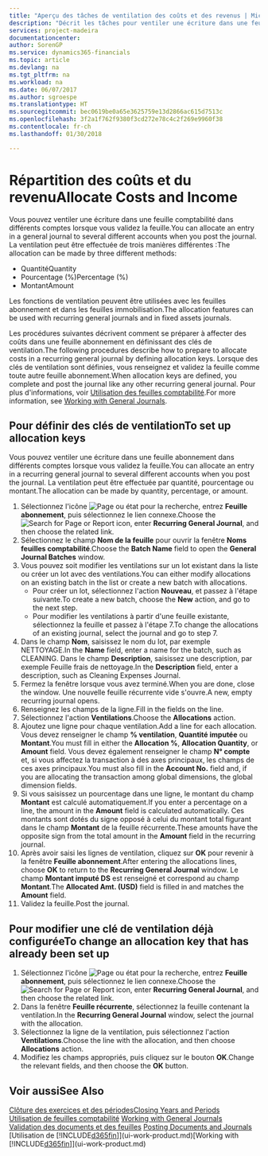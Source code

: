 ```yaml
---
title: "Aperçu des tâches de ventilation des coûts et des revenus | Microsoft Docs"
description: "Décrit les tâches pour ventiler une écriture dans une feuille comptabilité dans différents comptes lorsque vous validez la feuille."
services: project-madeira
documentationcenter: 
author: SorenGP
ms.service: dynamics365-financials
ms.topic: article
ms.devlang: na
ms.tgt_pltfrm: na
ms.workload: na
ms.date: 06/07/2017
ms.author: sgroespe
ms.translationtype: HT
ms.sourcegitcommit: bec0619be0a65e3625759e13d2866ac615d7513c
ms.openlocfilehash: 3f2a1f762f9380f3cd272e78c4c2f269e9960f38
ms.contentlocale: fr-ch
ms.lasthandoff: 01/30/2018

---
```

# <a name="allocate-costs-and-income"></a><span data-ttu-id="7bdff-103">Répartition des coûts et du revenu</span><span class="sxs-lookup"><span data-stu-id="7bdff-103">Allocate Costs and Income</span></span>
<span data-ttu-id="7bdff-104">Vous pouvez ventiler une écriture dans une feuille comptabilité dans différents comptes lorsque vous validez la feuille.</span><span class="sxs-lookup"><span data-stu-id="7bdff-104">You can allocate an entry in a general journal to several different accounts when you post the journal.</span></span> <span data-ttu-id="7bdff-105">La ventilation peut être effectuée de trois manières différentes :</span><span class="sxs-lookup"><span data-stu-id="7bdff-105">The allocation can be made by three different methods:</span></span>

* <span data-ttu-id="7bdff-106">Quantité</span><span class="sxs-lookup"><span data-stu-id="7bdff-106">Quantity</span></span>
* <span data-ttu-id="7bdff-107">Pourcentage (%)</span><span class="sxs-lookup"><span data-stu-id="7bdff-107">Percentage (%)</span></span>
* <span data-ttu-id="7bdff-108">Montant</span><span class="sxs-lookup"><span data-stu-id="7bdff-108">Amount</span></span>

<span data-ttu-id="7bdff-109">Les fonctions de ventilation peuvent être utilisées avec les feuilles abonnement et dans les feuilles immobilisation.</span><span class="sxs-lookup"><span data-stu-id="7bdff-109">The allocation features can be used with recurring general journals and in fixed assets journals.</span></span>
<!--You can also distribute the cost or revenue of a line to an intercompany partner when you post a sales or purchase document. When you post the document, a line will be posted in your general journal, and a corresponding line will be created in the intercompany outbox.-->

<span data-ttu-id="7bdff-110">Les procédures suivantes décrivent comment se préparer à affecter des coûts dans une feuille abonnement en définissant des clés de ventilation.</span><span class="sxs-lookup"><span data-stu-id="7bdff-110">The following procedures describe how to prepare to allocate costs in a recurring general journal by defining allocation keys.</span></span> <span data-ttu-id="7bdff-111">Lorsque des clés de ventilation sont définies, vous renseignez et validez la feuille comme toute autre feuille abonnement.</span><span class="sxs-lookup"><span data-stu-id="7bdff-111">When allocation keys are defined, you complete and post the journal like any other recurring general journal.</span></span> <span data-ttu-id="7bdff-112">Pour plus d'informations, voir [Utilisation des feuilles comptabilité](ui-work-general-journals.md).</span><span class="sxs-lookup"><span data-stu-id="7bdff-112">For more information, see [Working with General Journals](ui-work-general-journals.md).</span></span>

## <a name="to-set-up-allocation-keys"></a><span data-ttu-id="7bdff-113">Pour définir des clés de ventilation</span><span class="sxs-lookup"><span data-stu-id="7bdff-113">To set up allocation keys</span></span>
<span data-ttu-id="7bdff-114">Vous pouvez ventiler une écriture dans une feuille abonnement dans différents comptes lorsque vous validez la feuille.</span><span class="sxs-lookup"><span data-stu-id="7bdff-114">You can allocate an entry in a recurring general journal to several different accounts when you post the journal.</span></span> <span data-ttu-id="7bdff-115">La ventilation peut être effectuée par quantité, pourcentage ou montant.</span><span class="sxs-lookup"><span data-stu-id="7bdff-115">The allocation can be made by quantity, percentage, or amount.</span></span>
1. <span data-ttu-id="7bdff-116">Sélectionnez l'icône ![Page ou état pour la recherche](media/ui-search/search_small.png "icône Page ou état pour la recherche"), entrez **Feuille abonnement**, puis sélectionnez le lien connexe.</span><span class="sxs-lookup"><span data-stu-id="7bdff-116">Choose the ![Search for Page or Report](media/ui-search/search_small.png "Search for Page or Report icon") icon, enter **Recurring General Journal**, and then choose the related link.</span></span>
2. <span data-ttu-id="7bdff-117">Sélectionnez le champ **Nom de la feuille** pour ouvrir la fenêtre **Noms feuilles comptabilité**.</span><span class="sxs-lookup"><span data-stu-id="7bdff-117">Choose the **Batch Name** field to open the **General Journal Batches** window.</span></span>
3. <span data-ttu-id="7bdff-118">Vous pouvez soit modifier les ventilations sur un lot existant dans la liste ou créer un lot avec des ventilations.</span><span class="sxs-lookup"><span data-stu-id="7bdff-118">You can either modify allocations on an existing batch in the list or create a new batch with allocations.</span></span>
   * <span data-ttu-id="7bdff-119">Pour créer un lot, sélectionnez l'action **Nouveau**, et passez à l'étape suivante.</span><span class="sxs-lookup"><span data-stu-id="7bdff-119">To create a new batch, choose the **New** action, and go to the next step.</span></span>
   * <span data-ttu-id="7bdff-120">Pour modifier les ventilations à partir d'une feuille existante, sélectionnez la feuille et passez à l'étape 7.</span><span class="sxs-lookup"><span data-stu-id="7bdff-120">To change the allocations of an existing journal, select the journal and go to step 7.</span></span>    
4. <span data-ttu-id="7bdff-121">Dans le champ **Nom**, saisissez le nom du lot, par exemple NETTOYAGE.</span><span class="sxs-lookup"><span data-stu-id="7bdff-121">In the **Name** field, enter a name for the batch, such as CLEANING.</span></span> <span data-ttu-id="7bdff-122">Dans le champ **Description**, saisissez une description, par exemple Feuille frais de nettoyage.</span><span class="sxs-lookup"><span data-stu-id="7bdff-122">In the **Description** field, enter a description, such as Cleaning Expenses Journal.</span></span>
5. <span data-ttu-id="7bdff-123">Fermez la fenêtre lorsque vous avez terminé.</span><span class="sxs-lookup"><span data-stu-id="7bdff-123">When you are done, close the window.</span></span> <span data-ttu-id="7bdff-124">Une nouvelle feuille récurrente vide s'ouvre.</span><span class="sxs-lookup"><span data-stu-id="7bdff-124">A new, empty recurring journal opens.</span></span>
6. <span data-ttu-id="7bdff-125">Renseignez les champs de la ligne.</span><span class="sxs-lookup"><span data-stu-id="7bdff-125">Fill in the fields on the line.</span></span>
7. <span data-ttu-id="7bdff-126">Sélectionnez l'action **Ventilations**.</span><span class="sxs-lookup"><span data-stu-id="7bdff-126">Choose the **Allocations** action.</span></span>
8. <span data-ttu-id="7bdff-127">Ajoutez une ligne pour chaque ventilation.</span><span class="sxs-lookup"><span data-stu-id="7bdff-127">Add a line for each allocation.</span></span> <span data-ttu-id="7bdff-128">Vous devez renseigner le champ **% ventilation**, **Quantité imputée** ou **Montant**.</span><span class="sxs-lookup"><span data-stu-id="7bdff-128">You must fill in either the **Allocation %**, **Allocation Quantity**, or **Amount** field.</span></span> <span data-ttu-id="7bdff-129">Vous devez également renseigner le champ **N° compte** et, si vous affectez la transaction à des axes principaux, les champs de ces axes principaux.</span><span class="sxs-lookup"><span data-stu-id="7bdff-129">You must also fill in the **Account No.** field and, if you are allocating the transaction among global dimensions, the global dimension fields.</span></span>
9. <span data-ttu-id="7bdff-130">Si vous saisissez un pourcentage dans une ligne, le montant du champ **Montant** est calculé automatiquement.</span><span class="sxs-lookup"><span data-stu-id="7bdff-130">If you enter a percentage on a line, the amount in the **Amount** field is calculated automatically.</span></span> <span data-ttu-id="7bdff-131">Ces montants sont dotés du signe opposé à celui du montant total figurant dans le champ **Montant** de la feuille récurrente.</span><span class="sxs-lookup"><span data-stu-id="7bdff-131">These amounts have the opposite sign from the total amount in the **Amount** field in the recurring journal.</span></span>
10. <span data-ttu-id="7bdff-132">Après avoir saisi les lignes de ventilation, cliquez sur **OK** pour revenir à la fenêtre **Feuille abonnement**.</span><span class="sxs-lookup"><span data-stu-id="7bdff-132">After entering the allocations lines, choose **OK** to return to the **Recurring General Journal** window.</span></span> <span data-ttu-id="7bdff-133">Le champ **Montant imputé DS** est renseigné et correspond au champ **Montant**.</span><span class="sxs-lookup"><span data-stu-id="7bdff-133">The **Allocated Amt. (USD)** field is filled in and matches the **Amount** field.</span></span>
11. <span data-ttu-id="7bdff-134">Validez la feuille.</span><span class="sxs-lookup"><span data-stu-id="7bdff-134">Post the journal.</span></span>

## <a name="to-change-an-allocation-key-that-has-already-been-set-up"></a><span data-ttu-id="7bdff-135">Pour modifier une clé de ventilation déjà configurée</span><span class="sxs-lookup"><span data-stu-id="7bdff-135">To change an allocation key that has already been set up</span></span>
1. <span data-ttu-id="7bdff-136">Sélectionnez l'icône ![Page ou état pour la recherche](media/ui-search/search_small.png "icône Page ou état pour la recherche"), entrez **Feuille abonnement**, puis sélectionnez le lien connexe.</span><span class="sxs-lookup"><span data-stu-id="7bdff-136">Choose the ![Search for Page or Report](media/ui-search/search_small.png "Search for Page or Report icon") icon, enter **Recurring General Journal**, and then choose the related link.</span></span>
2. <span data-ttu-id="7bdff-137">Dans la fenêtre **Feuille récurrente**, sélectionnez la feuille contenant la ventilation.</span><span class="sxs-lookup"><span data-stu-id="7bdff-137">In the **Recurring General Journal** window, select the journal with the allocation.</span></span>
3. <span data-ttu-id="7bdff-138">Sélectionnez la ligne de la ventilation, puis sélectionnez l'action **Ventilations**.</span><span class="sxs-lookup"><span data-stu-id="7bdff-138">Choose the line with the allocation, and then choose **Allocations** action.</span></span>
4. <span data-ttu-id="7bdff-139">Modifiez les champs appropriés, puis cliquez sur le bouton **OK**.</span><span class="sxs-lookup"><span data-stu-id="7bdff-139">Change the relevant fields, and then choose the **OK** button.</span></span>

## <a name="see-also"></a><span data-ttu-id="7bdff-140">Voir aussi</span><span class="sxs-lookup"><span data-stu-id="7bdff-140">See Also</span></span>
[<span data-ttu-id="7bdff-141">Clôture des exercices et des périodes</span><span class="sxs-lookup"><span data-stu-id="7bdff-141">Closing Years and Periods</span></span>](year-close-years-periods.md)  
<span data-ttu-id="7bdff-142">[Utilisation de feuilles comptabilité](ui-work-general-journals.md)  </span><span class="sxs-lookup"><span data-stu-id="7bdff-142">[Working with General Journals](ui-work-general-journals.md)  </span></span>  
<span data-ttu-id="7bdff-143">[Validation des documents et des feuilles](ui-post-documents-journals.md)  </span><span class="sxs-lookup"><span data-stu-id="7bdff-143">[Posting Documents and Journals](ui-post-documents-journals.md)  </span></span>  
<span data-ttu-id="7bdff-144">[Utilisation de [!INCLUDE[d365fin](includes/d365fin_md.md)]](ui-work-product.md)</span><span class="sxs-lookup"><span data-stu-id="7bdff-144">[Working with [!INCLUDE[d365fin](includes/d365fin_md.md)]](ui-work-product.md)</span></span>

